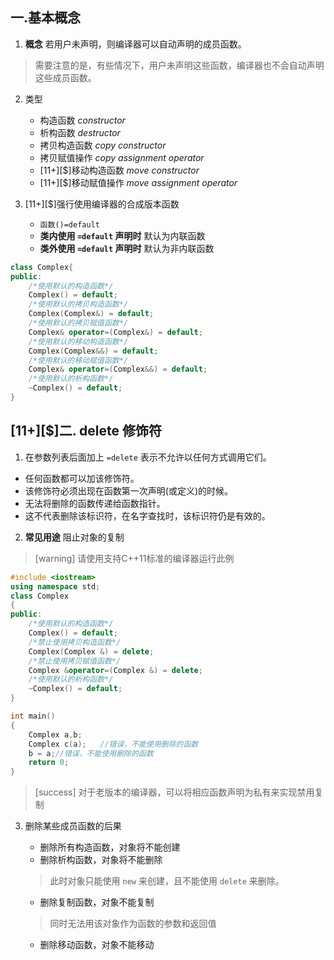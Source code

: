 ## 一.基本概念
1.	**概念** 若用户未声明，则编译器可以自动声明的成员函数。
	
> 需要注意的是，有些情况下，用户未声明这些函数，编译器也不会自动声明这些成员函数。

2.	类型
	+	构造函数 *constructor*
	+	析构函数 *destructor*
	+	拷贝构造函数 *copy constructor*
	+	拷贝赋值操作 *copy assignment operator*
	+	\[11+\][$]移动构造函数 *move constructor*
	+	\[11+\][$]移动赋值操作 *move assignment operator*

3. 	\[11+\][$]强行使用编译器的合成版本函数
	+	`函数()=default`
	+	**类内使用 `=default` 声明时** 默认为内联函数
	+	**类外使用 `=default` 声明时** 默认为非内联函数

```c++
class Complex{
public:
	/*使用默认的构造函数*/
	Complex() = default;
	/*使用默认的拷贝构造函数*/
	Complex(Complex&) = default;
	/*使用默认的拷贝赋值函数*/
	Complex& operator=(Complex&) = default;	
	/*使用默认的移动构造函数*/
	Complex(Complex&&) = default;
	/*使用默认的移动赋值函数*/
	Complex& operator=(Complex&&) = default;		
	/*使用默认的析构函数*/
    ~Complex() = default;
}
```

## \[11+\][$]二. delete 修饰符

1.	在参数列表后面加上 `=delete` 表示不允许以任何方式调用它们。
   +	任何函数都可以加该修饰符。
   +	该修饰符必须出现在函数第一次声明(或定义)的时候。
   +	无法将删除的函数传递给函数指针。
   +	这不代表删除该标识符，在名字查找时，该标识符仍是有效的。

2.	**常见用途**  阻止对象的复制

>[warning] 请使用支持C++11标准的编译器运行此例

```c++
#include <iostream>
using namespace std;
class Complex
{
public:
    /*使用默认的构造函数*/
    Complex() = default;
    /*禁止使用拷贝构造函数*/
    Complex(Complex &) = delete;
    /*禁止使用拷贝赋值函数*/
    Complex &operator=(Complex &) = delete;
    /*使用默认的析构函数*/
    ~Complex() = default;
}

int main()
{
    Complex a,b;
    Complex c(a);	//错误，不能使用删除的函数
    b = a;//错误，不能使用删除的函数
    return 0;
}
```

> [success] 对于老版本的编译器，可以将相应函数声明为私有来实现禁用复制

3. 删除某些成员函数的后果

   +	删除所有构造函数，对象将不能创建
   +	删除析构函数，对象将不能删除


   	> 此时对象只能使用 `new` 来创建，且不能使用 `delete` 来删除。

   +	删除复制函数，对象不能复制


   	> 同时无法用该对象作为函数的参数和返回值

   +	删除移动函数，对象不能移动



